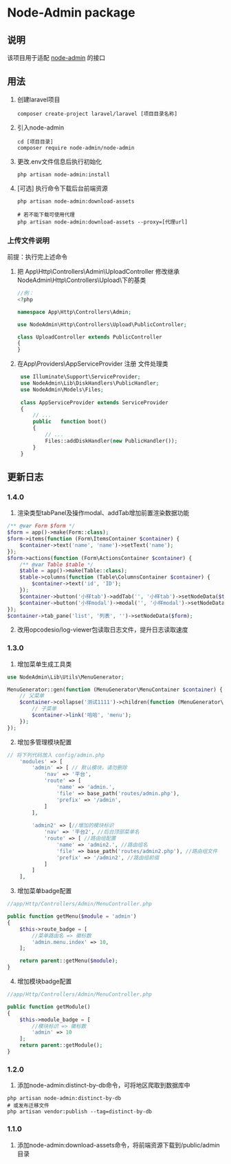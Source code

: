 # Node-Admin package

## 说明

该项目用于适配 [node-admin](https://github.com/node-grow/node-admin-front) 的接口

## 用法

1. 创建laravel项目
    ```shell
    composer create-project laravel/laravel [项目目录名称]
    ```

2. 引入node-admin

    ```shell
    cd [项目目录]
    composer require node-admin/node-admin
    ```

3. 更改.env文件信息后执行初始化
    ```shell
    php artisan node-admin:install
    ``` 

4. [可选] 执行命令下载后台前端资源

    ```shell
    php artisan node-admin:download-assets
    
    # 若不能下载可使用代理
    php artisan node-admin:download-assets --proxy=[代理url] 
    ```

### 上传文件说明

前提：执行完上述命令

1. 把 App\Http\Controllers\Admin\UploadController 修改继承NodeAdmin\Http\Controllers\Upload\下的基类
    ```php 
   //例：
    <?php
   
    namespace App\Http\Controllers\Admin;
    
    use NodeAdmin\Http\Controllers\Upload\PublicController;
    
    class UploadController extends PublicController
    {
    }

   ```

2. 在App\Providers\AppServiceProvider 注册 文件处理类
   ```php
    use Illuminate\Support\ServiceProvider;
    use NodeAdmin\Lib\DiskHandlers\PublicHandler;
    use NodeAdmin\Models\Files;
    
    class AppServiceProvider extends ServiceProvider
    {
        // ...
        public   function boot()
        {
            // ...
            Files::addDiskHandler(new PublicHandler());
        }
    }
   ```

## 更新日志

### 1.4.0

1. 渲染类型tabPanel及操作modal、addTab增加前置渲染数据功能

```php
/** @var Form $form */
$form = app()->make(Form::class);
$form->items(function (Form\ItemsContainer $container) {
    $container->text('name', 'name')->setText('name');
});
$form->actions(function (Form\ActionsContainer $container) {
    /** @var Table $table */
    $table = app()->make(Table::class);
    $table->columns(function (Table\ColumnsContainer $container) {
        $container->text('id', 'ID');
    });
    $container->button('小样tab')->addTab('', '小样tab')->setNodeData($table);
    $container->button('小样modal')->modal('', '小样modal')->setNodeData($table);
});
$container->tab_pane('list', '列表', '')->setNodeData($form);
```

2. 改用opcodesio/log-viewer包读取日志文件，提升日志读取速度

### 1.3.0

1. 增加菜单生成工具类

```php
use NodeAdmin\Lib\Utils\MenuGenerator;

MenuGenerator::gen(function (MenuGenerator\MenuContainer $container) {
    // 父菜单
    $container->collapse('测试1111')->children(function (MenuGenerator\MenuContainer $container) {
        // 子菜单
        $container->link('哈哈', 'menu');
    });
});
```

2. 增加多管理模块配置

```php
// 将下列代码放入 config/admin.php
    'modules' => [
        'admin' => [ // 默认模块，请勿删除
            'nav' => '平台',
            'route' => [
                'name' => 'admin.',
                'file' => base_path('routes/admin.php'),
                'prefix' => '/admin',
            ]
        ],
        
        'admin2' => [//增加的模块标识
            'nav' => '平台2', //后台顶部菜单名
            'route' => [ //路由组配置
                'name' => 'admin2.', //路由组名
                'file' => base_path('routes/admin2.php'), //路由组文件
                'prefix' => '/admin2', //路由组前缀
            ]
        ]
    ],
```

3. 增加菜单badge配置

```php
//app/Http/Controllers/Admin/MenuController.php

public function getMenu($module = 'admin')
{
    $this->route_badge = [
        //菜单路由名 => 徽标数
        'admin.menu.index' => 10,
    ];

    return parent::getMenu($module);
}
```

4. 增加模块badge配置

```php
//app/Http/Controllers/Admin/MenuController.php

public function getModule()
{
    $this->module_badge = [
        //模块标识 => 徽标数
        'admin' => 10
    ];
    return parent::getModule();
}
```

### 1.2.0

1. 添加node-admin:distinct-by-db命令，可将地区爬取到数据库中

```shell
php artisan node-admin:distinct-by-db
# 或发布迁移文件
php artisan vendor:publish --tag=distinct-by-db
```

### 1.1.0

1. 添加node-admin:download-assets命令，将前端资源下载到/public/admin目录
